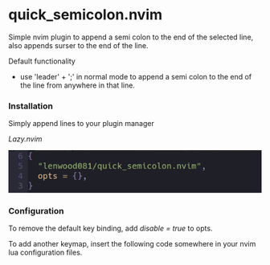 # quick_semicolon.nvim

Simple nvim plugin to append a semi colon to the end of the selected line, also appends surser to the end of the line.

Default functionality
  - use 'leader' + ';' in normal mode to append a semi colon to the end of the line from anywhere in that line.

### Installation

Simply append lines to your plugin manager

_Lazy.nvim_

![{ lenwood081/quick_semicolon, opts = {}}](./lib/semicolon_config.png)

### Configuration

To remove the default key binding, add _disable = true_ to opts.

To add another keymap, insert the following code somewhere in your nvim lua configuration files.

